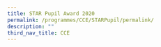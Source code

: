 ```yaml
---
title: STAR Pupil Award 2020
permalink: /programmes/CCE/STARPupil/permalink/
description: ""
third_nav_title: CCE
---
```

